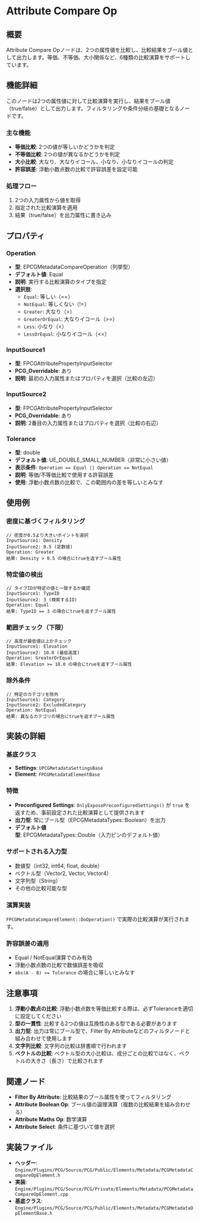 # Attribute Compare Op

## 概要
Attribute Compare Opノードは、2つの属性値を比較し、比較結果をブール値として出力します。等価、不等価、大小関係など、6種類の比較演算をサポートしています。

## 機能詳細
このノードは2つの属性値に対して比較演算を実行し、結果をブール値（true/false）として出力します。フィルタリングや条件分岐の基礎となるノードです。

### 主な機能
- **等価比較**: 2つの値が等しいかどうかを判定
- **不等価比較**: 2つの値が異なるかどうかを判定
- **大小比較**: 大なり、大なりイコール、小なり、小なりイコールの判定
- **許容誤差**: 浮動小数点数の比較で許容誤差を設定可能

### 処理フロー
1. 2つの入力属性から値を取得
2. 指定された比較演算を適用
3. 結果（true/false）を出力属性に書き込み

## プロパティ

### Operation
- **型**: EPCGMetadataCompareOperation（列挙型）
- **デフォルト値**: Equal
- **説明**: 実行する比較演算のタイプを指定
- **選択肢**:
  - `Equal`: 等しい（==）
  - `NotEqual`: 等しくない（!=）
  - `Greater`: 大なり（>）
  - `GreaterOrEqual`: 大なりイコール（>=）
  - `Less`: 小なり（<）
  - `LessOrEqual`: 小なりイコール（<=）

### InputSource1
- **型**: FPCGAttributePropertyInputSelector
- **PCG_Overridable**: あり
- **説明**: 最初の入力属性またはプロパティを選択（比較の左辺）

### InputSource2
- **型**: FPCGAttributePropertyInputSelector
- **PCG_Overridable**: あり
- **説明**: 2番目の入力属性またはプロパティを選択（比較の右辺）

### Tolerance
- **型**: double
- **デフォルト値**: UE_DOUBLE_SMALL_NUMBER（非常に小さい値）
- **表示条件**: `Operation == Equal || Operation == NotEqual`
- **説明**: 等価/不等価比較で使用する許容誤差
- **使用**: 浮動小数点数の比較で、この範囲内の差を等しいとみなす

## 使用例

### 密度に基づくフィルタリング
```
// 密度が0.5より大きいポイントを選択
InputSource1: Density
InputSource2: 0.5 (定数値)
Operation: Greater
結果: Density > 0.5 の場合にtrueを返すブール属性
```

### 特定値の検出
```
// タイプIDが特定の値と一致するか確認
InputSource1: TypeID
InputSource2: 3 (検索するID)
Operation: Equal
結果: TypeID == 3 の場合にtrueを返すブール属性
```

### 範囲チェック（下限）
```
// 高度が最低値以上かチェック
InputSource1: Elevation
InputSource2: 10.0 (最低高度)
Operation: GreaterOrEqual
結果: Elevation >= 10.0 の場合にtrueを返すブール属性
```

### 除外条件
```
// 特定のカテゴリを除外
InputSource1: Category
InputSource2: ExcludedCategory
Operation: NotEqual
結果: 異なるカテゴリの場合にtrueを返すブール属性
```

## 実装の詳細

### 基底クラス
- **Settings**: `UPCGMetadataSettingsBase`
- **Element**: `FPCGMetadataElementBase`

### 特徴
- **Preconfigured Settings**: `OnlyExposePreconfiguredSettings()` が `true` を返すため、事前設定された比較演算として提供されます
- **出力型**: 常にブール型（EPCGMetadataTypes::Boolean）を出力
- **デフォルト値型**: EPCGMetadataTypes::Double（入力ピンのデフォルト値）

### サポートされる入力型
- 数値型（int32, int64, float, double）
- ベクトル型（Vector2, Vector, Vector4）
- 文字列型（String）
- その他の比較可能な型

### 演算実装
`FPCGMetadataCompareElement::DoOperation()` で実際の比較演算が実行されます。

### 許容誤差の適用
- Equal / NotEqual演算でのみ有効
- 浮動小数点数の比較で数値誤差を吸収
- `abs(A - B) <= Tolerance` の場合に等しいとみなす

## 注意事項

1. **浮動小数点の比較**: 浮動小数点数を等価比較する際は、必ずToleranceを適切に設定してください
2. **型の一貫性**: 比較する2つの値は互換性のある型である必要があります
3. **出力型**: 出力は常にブール型で、Filter By Attributeなどのフィルタノードと組み合わせて使用します
4. **文字列比較**: 文字列の比較は辞書順で行われます
5. **ベクトルの比較**: ベクトル型の大小比較は、成分ごとの比較ではなく、ベクトルの大きさ（長さ）で比較されます

## 関連ノード
- **Filter By Attribute**: 比較結果のブール属性を使ってフィルタリング
- **Attribute Boolean Op**: ブール値の論理演算（複数の比較結果を組み合わせる）
- **Attribute Maths Op**: 数学演算
- **Attribute Select**: 条件に基づいて値を選択

## 実装ファイル
- **ヘッダー**: `Engine/Plugins/PCG/Source/PCG/Public/Elements/Metadata/PCGMetadataCompareOpElement.h`
- **実装**: `Engine/Plugins/PCG/Source/PCG/Private/Elements/Metadata/PCGMetadataCompareOpElement.cpp`
- **基底クラス**: `Engine/Plugins/PCG/Source/PCG/Public/Elements/Metadata/PCGMetadataOpElementBase.h`
